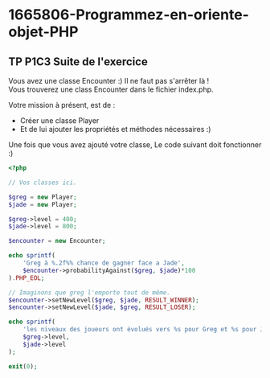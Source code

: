 # 1665806-Programmez-en-oriente-objet-PHP

## TP P1C3 Suite de l'exercice

Vous avez une classe Encounter :) Il ne faut pas s'arrêter là !  
Vous trouverez une class Encounter dans le fichier index.php.

Votre mission à présent, est de :

- Créer une classe Player
- Et de lui ajouter les propriétés et méthodes nécessaires :)

Une fois que vous avez ajouté votre classe,
Le code suivant doit fonctionner :)

```php
<?php

// Vos classes ici.

$greg = new Player;
$jade = new Player;

$greg->level = 400;
$jade->level = 800;

$encounter = new Encounter;

echo sprintf(
	'Greg à %.2f%% chance de gagner face a Jade', 
	$encounter->probabilityAgainst($greg, $jade)*100
).PHP_EOL;

// Imaginons que greg l'emporte tout de même.
$encounter->setNewLevel($greg, $jade, RESULT_WINNER);
$encounter->setNewLevel($jade, $greg, RESULT_LOSER);

echo sprintf(
	'les niveaux des joueurs ont évolués vers %s pour Greg et %s pour Jade', 
	$greg->level,
	$jade->level
);

exit(0);
```
